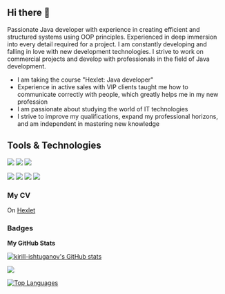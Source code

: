 ## Hi there 👋

Passionate Java developer with experience in creating efficient and structured systems using OOP principles. Experienced in deep immersion into every detail required for a project. I am constantly developing and falling in love with new development technologies. I strive to work on commercial projects and develop with professionals in the field of Java development.
- I am taking the course "Hexlet: Java developer"
- Experience in active sales with VIP clients taught me how to communicate correctly with people, which greatly helps me in my new profession
- I am passionate about studying the world of IT technologies
- I strive to improve my qualifications, expand my professional horizons, and am independent in mastering new knowledge

## Tools & Technologies

<p align="left">
<img src="https://img.shields.io/badge/java-%23ED8B00.svg?style=for-the-badge&logo=openjdk&logoColor=white"></a>  
<img src="https://img.shields.io/badge/gradle-02303A?style=for-the-badge&logo=gradle&logoColor=white"/></a>
<img src="https://img.shields.io/badge/HTML5-E34F26?style=for-the-badge&logo=html5&logoColor=white"></a>  

<img src="https://img.shields.io/badge/GIT-E44C30?style=for-the-badge&logo=git&logoColor=white"/></a>
<img src="https://img.shields.io/badge/Github%20Actions-282a2e?style=for-the-badge&logo=githubactions&logoColor=367cfe"/></a>
<img src="https://img.shields.io/badge/Code%20Climate-000000?style=for-the-badge&logo=Code%20Climate&logoColor=white"/></a>
<img src="https://img.shields.io/badge/Markdown-000000?style=for-the-badge&logo=markdown&logoColor=white"/></a>
</p>

### My CV
On [Hexlet](https://cv.hexlet.io/ru/resumes/3801)


### Badges

<b>My GitHub Stats</b>

<a href="http://www.github.com/kirill-ishtuganov"><img src="https://github-readme-stats.vercel.app/api?username=kirill-ishtuganov&show_icons=true&hide=&count_private=true&title_color=64748b&text_color=ffffff&icon_color=ec4899&bg_color=0f172a&hide_border=true&show_icons=true" alt="kirill-ishtuganov's GitHub stats" /></a>

<a href="http://www.github.com/kirill-ishtuganov"><img src="https://github-readme-streak-stats.herokuapp.com/?user=kirill-ishtuganov&stroke=ffffff&background=0f172a&ring=64748b&fire=64748b&currStreakNum=ffffff&currStreakLabel=64748b&sideNums=ffffff&sideLabels=ffffff&dates=ffffff&hide_border=true" /></a>

<a href="https://github.com/kirill-ishtuganov" align="left"><img src="https://github-readme-stats.vercel.app/api/top-langs/?username=kirill-ishtuganov&langs_count=10&title_color=64748b&text_color=ffffff&icon_color=ec4899&bg_color=0f172a&hide_border=true&locale=en&custom_title=Top%20%Languages" alt="Top Languages" /></a>
